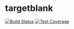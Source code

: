 # targetblank

[![Build Status](https://travis-ci.org/g-harel/targetblank.svg?branch=master)](https://travis-ci.org/g-harel/targetblank)
[![Test Coverage](https://img.shields.io/codecov/c/github/g-harel/targetblank.svg)](https://codecov.io/gh/g-harel/targetblank)

<!--

https://www.terraform.io/docs/providers/aws/guides/serverless-with-aws-lambda-and-api-gateway.html
https://github.com/hashicorp/best-practices/tree/master/terraform

TODO
- generic (full page?) loading component
- stricter parsing (to differentiate control chars from labels)
- offline page for playing around ("/localhost")
- replace application secrets (eventually)

requirements
- text-based template for links, labels, categories, etc.
- optional search bar with a few search providers
- short url using 6 alphanumeric chars (https://targetblank.org/aB7pPo)
- submit email and receive a link to a new page
- temp password that can be included in the url
- email used to get new temp password
- pages can be made public at their existing url
- credentials stored
- collapsible labels
- open all tabs button

notes
- frontend spa served from s3 + cloudfront
- api gateway + functions backed by dynamodb

endpoints (/api/v1..)
- authenticate per page  (POST   /auth/:address        password)
- change page password   (PUT    /auth/:address [auth] password)
- reset page password    (DELETE /auth/:address        email   )
- create new page        (POST   /page                 email   )
- validate page document (POST   /page/validate        doc     )
- fetch page             (GET    /page/:address [auth]         )
- edit page document     (PUT    /page/:address [auth] data    )
- delete page            (DELETE /page/:address [auth]         )
- make page public       (PATCH  /page/:address [auth]         )

nosql schema {
    addr: string (6 alphanumeric chars),
    password: string (hashed),
    email: string (hashed),
    published: bool,
    page: string
}

links
- https://undraw.co/illustrations
- https://gauger.io/fonticon/
- http://www.alexedwards.net/blog/serverless-api-with-go-and-aws-lambda
- https://github.com/nzoschke/gofaas
- https://read.acloud.guru/how-to-keep-your-lambda-functions-warm-9d7e1aa6e2f0
- https://gist.github.com/prwhite/8168133
- https://docs.aws.amazon.com/amazondynamodb/latest/developerguide/bp-general-nosql-design.html
- https://scene-si.org/2018/05/08/protecting-api-access-with-jwt/

-->
